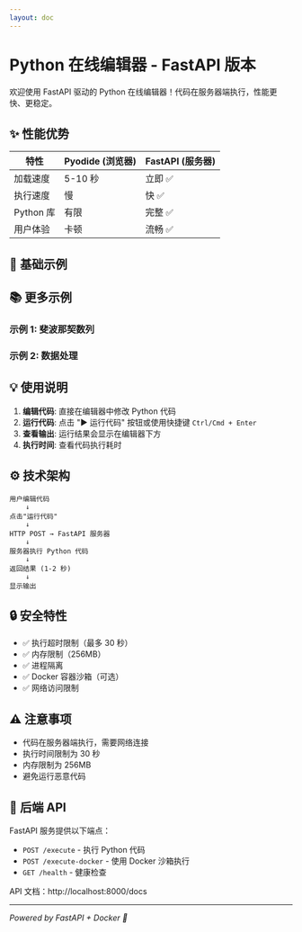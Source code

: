 ```yaml
---
layout: doc
---
```


<script setup>
import { ref } from 'vue'

const fibonacciCode = `# 斐波那契数列
def fibonacci(n):
    if n <= 1:
        return n
    return fibonacci(n-1) + fibonacci(n-2)

# 计算前 10 个斐波那契数
for i in range(10):
    print(f'fibonacci({i}) = {fibonacci(i)}')`

const dataProcessCode = `# 数据统计示例
data = [23, 45, 12, 67, 34, 89, 56, 78]

print('原始数据:', data)
print('最大值:', max(data))
print('最小值:', min(data))
print('平均值:', sum(data) / len(data))
print('总和:', sum(data))

# 排序
sorted_data = sorted(data)
print('排序后:', sorted_data)`
</script>

# Python 在线编辑器 - FastAPI 版本

欢迎使用 FastAPI 驱动的 Python 在线编辑器！代码在服务器端执行，性能更快、更稳定。

## ✨ 性能优势

| 特性 | Pyodide (浏览器) | FastAPI (服务器) |
|------|-----------------|------------------|
| 加载速度 | 5-10 秒 | 立即 ✅ |
| 执行速度 | 慢 | 快 ✅ |
| Python 库 | 有限 | 完整 ✅ |
| 用户体验 | 卡顿 | 流畅 ✅ |

## 🎯 基础示例

<PythonEditorAPI />

## 📚 更多示例

### 示例 1: 斐波那契数列

<PythonEditorAPI :initial-code="fibonacciCode" />

### 示例 2: 数据处理

<PythonEditorAPI :initial-code="dataProcessCode" />

## 💡 使用说明

1. **编辑代码**: 直接在编辑器中修改 Python 代码
2. **运行代码**: 点击 "▶️ 运行代码" 按钮或使用快捷键 `Ctrl/Cmd + Enter`
3. **查看输出**: 运行结果会显示在编辑器下方
4. **执行时间**: 查看代码执行耗时

## ⚙️ 技术架构

```
用户编辑代码
    ↓
点击"运行代码"
    ↓
HTTP POST → FastAPI 服务器
    ↓
服务器执行 Python 代码
    ↓
返回结果 (1-2 秒)
    ↓
显示输出
```

## 🔒 安全特性

- ✅ 执行超时限制（最多 30 秒）
- ✅ 内存限制（256MB）
- ✅ 进程隔离
- ✅ Docker 容器沙箱（可选）
- ✅ 网络访问限制

## ⚠️ 注意事项

- 代码在服务器端执行，需要网络连接
- 执行时间限制为 30 秒
- 内存限制为 256MB
- 避免运行恶意代码

## 🚀 后端 API

FastAPI 服务提供以下端点：

- `POST /execute` - 执行 Python 代码
- `POST /execute-docker` - 使用 Docker 沙箱执行
- `GET /health` - 健康检查

API 文档：http://localhost:8000/docs

---

*Powered by FastAPI + Docker 🐳*
